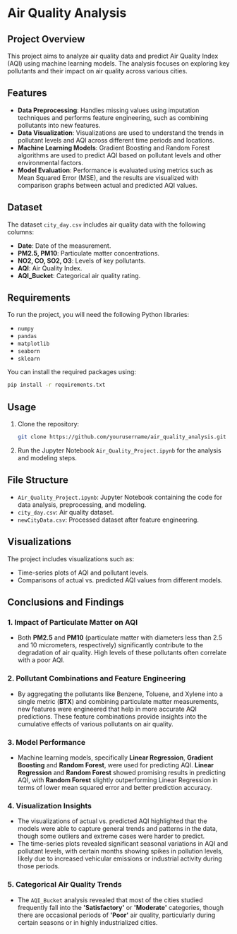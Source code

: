 # Air Quality Analysis

## Project Overview
This project aims to analyze air quality data and predict Air Quality Index (AQI) using machine learning models. The analysis focuses on exploring key pollutants and their impact on air quality across various cities.

## Features
- **Data Preprocessing**: Handles missing values using imputation techniques and performs feature engineering, such as combining pollutants into new features.
- **Data Visualization**: Visualizations are used to understand the trends in pollutant levels and AQI across different time periods and locations.
- **Machine Learning Models**: Gradient Boosting and Random Forest algorithms are used to predict AQI based on pollutant levels and other environmental factors.
- **Model Evaluation**: Performance is evaluated using metrics such as Mean Squared Error (MSE), and the results are visualized with comparison graphs between actual and predicted AQI values.

## Dataset
The dataset `city_day.csv` includes air quality data with the following columns:
- **Date**: Date of the measurement.
- **PM2.5, PM10**: Particulate matter concentrations.
- **NO2, CO, SO2, O3**: Levels of key pollutants.
- **AQI**: Air Quality Index.
- **AQI_Bucket**: Categorical air quality rating.

## Requirements
To run the project, you will need the following Python libraries:
- `numpy`
- `pandas`
- `matplotlib`
- `seaborn`
- `sklearn`

You can install the required packages using:
```bash
pip install -r requirements.txt
```

## Usage
1. Clone the repository:
   ```bash
   git clone https://github.com/yourusername/air_quality_analysis.git
   ```
2. Run the Jupyter Notebook `Air_Quality_Project.ipynb` for the analysis and modeling steps.

## File Structure
- `Air_Quality_Project.ipynb`: Jupyter Notebook containing the code for data analysis, preprocessing, and modeling.
- `city_day.csv`: Air quality dataset.
- `newCityData.csv`: Processed dataset after feature engineering.

## Visualizations
The project includes visualizations such as:
- Time-series plots of AQI and pollutant levels.
- Comparisons of actual vs. predicted AQI values from different models.

## Conclusions and Findings

### 1. **Impact of Particulate Matter on AQI**
   - Both **PM2.5** and **PM10** (particulate matter with diameters less than 2.5 and 10 micrometers, respectively) significantly contribute to the degradation of air quality. High levels of these pollutants often correlate with a poor AQI.
   
### 2. **Pollutant Combinations and Feature Engineering**
   - By aggregating the pollutants like Benzene, Toluene, and Xylene into a single metric (**BTX**) and combining particulate matter measurements, new features were engineered that help in more accurate AQI predictions. These feature combinations provide insights into the cumulative effects of various pollutants on air quality.
   
### 3. **Model Performance**
   - Machine learning models, specifically **Linear Regression**, **Gradient Boosting** and **Random Forest**, were used for predicting AQI. **Linear Regression** and **Random Forest** showed promising results in predicting AQI, with **Random Forest** slightly outperforming Linear Regression in terms of lower mean squared error and better prediction accuracy.
   
### 4. **Visualization Insights**
   - The visualizations of actual vs. predicted AQI highlighted that the models were able to capture general trends and patterns in the data, though some outliers and extreme cases were harder to predict.
   - The time-series plots revealed significant seasonal variations in AQI and pollutant levels, with certain months showing spikes in pollution levels, likely due to increased vehicular emissions or industrial activity during those periods.

### 5. **Categorical Air Quality Trends**
   - The `AQI_Bucket` analysis revealed that most of the cities studied frequently fall into the **'Satisfactory'** or **'Moderate'** categories, though there are occasional periods of **'Poor'** air quality, particularly during certain seasons or in highly industrialized cities.




